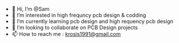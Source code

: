 - 👋 Hi, I’m @Sam
- 👀 I’m interested in high frequncy pcb design & codding 
- 🌱 I’m currently learning pcb design and high requency pcb design 
- 💞️ I’m looking to collaborate on PCB Design projects 
- 📫 How to reach me : krosis1991@gmail.com

<!---
Krosis1993/Krosis1993 is a ✨ special ✨ repository because its `README.md` (this file) appears on your GitHub profile.
You can click the Preview link to take a look at your changes.
--->
